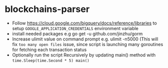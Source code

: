 # blockchains-parser

- Follow https://cloud.google.com/bigquery/docs/reference/libraries to setup `GOOGLE_APPLICATION_CREDENTIALS` environment variable
- install needed packages e.g go get -u github.com/jinzhu/gorm
- Increase ulimit value on command prompt e.g. ulimit -n5000 (This will fix `too many open files` issue, since script is launching many goroutines for fetching each transaction status
- Optionally run the script Recursively by updating main() method with ` time.Sleep(time.Second * 5) main() `
